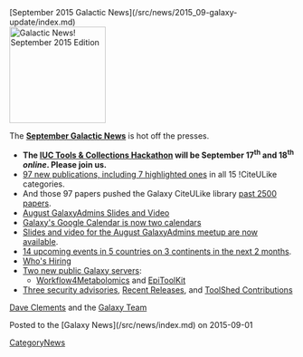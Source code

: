 <div class='newsItemHeader'>[September 2015 Galactic News](/src/news/2015_09-galaxy-update/index.md)</div>

<div class='right'>
<a href='/src/galaxy-updates/2015_09/index.md'><img src="/src/images/galaxy-logos/GalaxyNews.png" alt="Galactic News! September 2015 Edition" width=170 /></a>
</div>

The **[September Galactic News](/src/galaxy-updates/2015_09/index.md)** is hot off the presses.
* **The [IUC Tools & Collections Hackathon](/src/galaxy-updates/2015_09/index.md#iuc-tools--collections-hackathon) will be September 17<sup>th</sup> and 18<sup>th</sup> *online*.  Please join us.**  
* [97 new publications, including 7 highlighted ones](/src/galaxy-updates/2015_09/index.md#new-papers) in all 15 !CiteULike categories.
* And those 97 papers pushed the Galaxy CiteULike library [past 2500 papers](/src/galaxy-updates/2015_09/index.md#galaxys-first-2500-publications).
* [August GalaxyAdmins Slides and Video](/src/galaxy-updates/2015_09/index.md#august-galaxyadmins-slides-and-video)
* [Galaxy's Google Calendar is now two calendars](/src/galaxy-updates/2015_09/index.md#galaxy-project-google-calendars)
* [Slides and video for the August GalaxyAdmins meetup are now available](/src/galaxy-updates/2015_09/index.md#august-galaxyadmins-slides-and-video). 
* [14 upcoming events in 5 countries on 3 continents in the next 2 months](/src/galaxy-updates/2015_09/index.md#upcoming-events).  
* [Who's Hiring](/src/galaxy-updates/2015_09/index.md#whos-hiring)
* [Two new public Galaxy servers](/src/galaxy-updates/2015_09/index.md#new-public-galaxy-servers):
  * [Workflow4Metabolomics](/src/galaxy-updates/2015_09/index.md#workflow4metabolomics) and [EpiToolKit](/src/galaxy-updates/2015_09/index.md#epitoolkit)
* [Three security advisories](/src/galaxy-updates/2015_09/index.md#security-advisories), [Recent Releases](/src/galaxy-updates/2015_09/index.md#other-releases), and [ToolShed Contributions](/src/galaxy-updates/2015_09/index.md#toolshed-contributions)

[Dave Clements](/src/dave-clements/index.md) and the [Galaxy Team](/src/galaxy-team/index.md)

<div class='newsItemFooter'>Posted to the [Galaxy News](/src/news/index.md) on 2015-09-01 </div>

[CategoryNews](/src/category-news/index.md)
